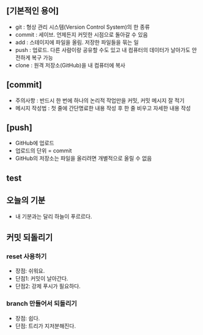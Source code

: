 ## [기본적인 용어]
- git : 형상 관리 시스템(Version Control System)의 한 종류
- commit : 세이브. 언제든지 커밋한 시점으로 돌아갈 수 있음
- add : 스테이지에 파일을 올림. 저장한 파일들을 묶는 일
- push : 업로드. 다른 사람이랑 공유할 수도 있고 내 컴퓨터의 데이터가 날아가도 안전하게 복구 가능
- clone : 원격 저장소(GitHub)을 내 컴퓨터에 복사

## [commit]
- 주의사항 : 반드시 한 번에 하나의 논리적 작업만을 커밋, 커밋 메시지 잘 적기
- 메시지 작성법 : 첫 줄에 간단명료한 내용 작성 후 한 줄 비우고 자세한 내용 작성

## [push]
- GitHub에 업로드
- 업로드의 단위 = commit
- GitHub의 저장소는 파일을 올리려면 개별적으로 올릴 수 없음

## test

## 오늘의 기분

- 내 기분과는 달리 하늘이 푸르르다.

## 커밋 되돌리기

### reset 사용하기

- 장점: 쉬워요.
- 단점1: 커밋이 날아간다.
- 단점2: 강제 푸시가 필요하다.


### branch 만들어서 되돌리기
- 장점: 쉽다.
- 단점: 트리가 지저분해진다.
